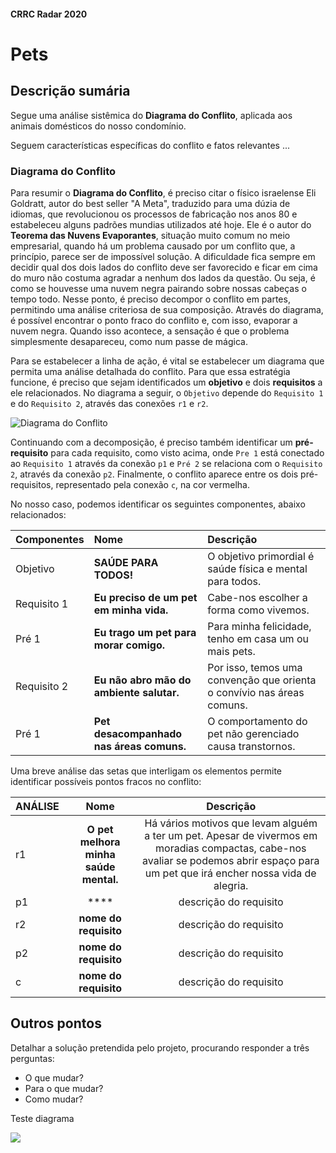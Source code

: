 #### CRRC Radar 2020

# Pets

## Descrição sumária

Segue uma análise sistêmica do **Diagrama do Conflito**, aplicada aos animais domésticos do nosso condomínio.

Seguem características específicas do conflito e fatos relevantes ...

### Diagrama do Conflito

Para resumir o **Diagrama do Conflito**, é preciso citar o físico israelense Eli Goldratt, autor do best seller "A Meta", traduzido para uma dúzia de idiomas, que revolucionou os processos de fabricação nos anos 80 e estabeleceu alguns padrões mundias utilizados até hoje. Ele é o autor do **Teorema das Nuvens Evaporantes**, situação muito comum no meio empresarial, quando há um problema causado por um conflito que, a princípio, parece ser de impossível solução. A dificuldade fica sempre em decidir qual dos dois lados do conflito deve ser favorecido e ficar em cima do muro não costuma agradar a nenhum dos lados da questão. Ou seja, é como se houvesse uma nuvem negra pairando sobre nossas cabeças o tempo todo. Nesse ponto, é preciso decompor o conflito em partes, permitindo uma análise criteriosa de sua composição. Através do diagrama, é possível encontrar o ponto fraco do conflito e, com isso, evaporar a nuvem negra. Quando isso acontece, a sensação é que o problema simplesmente desapareceu, como num passe de mágica.

Para se estabelecer a linha de ação, é vital se estabelecer um diagrama que permita uma análise detalhada do conflito. Para que essa estratégia funcione, é preciso que sejam identificados um **objetivo** e dois **requisitos** a ele relacionados. No diagrama a seguir, o `Objetivo` depende do `Requisito 1` e do `Requisito 2`, através das conexões `r1` e `r2`.

![Diagrama do Conflito](https://i.imgur.com/HO7bWxJ.png)

Continuando com a decomposição, é preciso também identificar um **pré-requisito** para cada requisito, como visto acima, onde `Pre 1` está conectado ao `Requisito 1` através da conexão `p1` e `Pré 2` se relaciona com o `Requisito 2`, através da conexão `p2`. Finalmente, o conflito aparece entre os dois pré-requisitos, representado pela conexão `c`, na cor vermelha.
 
No nosso caso, podemos identificar os seguintes componentes, abaixo relacionados:

| **Componentes**     | **Nome**              | **Descrição**           |  
| :---             |     :---             |          :---         |  
| Objetivo         | **SAÚDE PARA TODOS!**  |  O objetivo primordial é saúde física e mental para todos.  |
| Requisito 1      | **Eu preciso de um pet em minha vida.** |  Cabe-nos escolher a forma como vivemos. |  
| Pré 1            | **Eu trago um pet para morar comigo.** |  Para minha felicidade, tenho em casa um ou mais pets. |   
| Requisito 2      | **Eu não abro mão do ambiente salutar.** |  Por isso, temos uma convenção que orienta o convívio nas áreas comuns. | 
| Pré 1            | **Pet desacompanhado nas áreas comuns.** |  O comportamento do pet não gerenciado causa transtornos. |   

Uma breve análise das setas que interligam os elementos permite identificar possíveis pontos fracos no conflito:

| **ANÁLISE**      | **Nome**              | **Descrição**           |  
| :---             |     :---:             |          :---:          |  
| r1               | **O pet melhora minha saúde mental.** |  Há vários motivos que levam alguém a ter um pet. Apesar de vivermos em moradias compactas, cabe-nos avaliar se podemos abrir espaço para um pet que irá encher nossa vida de alegria. |  
| p1               | **** |  descrição do requisito |  
| r2               | **nome do requisito** |  descrição do requisito |  
| p2               | **nome do requisito** |  descrição do requisito |  
| c                | **nome do requisito** |  descrição do requisito |      

## Outros pontos

Detalhar a solução pretendida pelo projeto, procurando responder a três perguntas:

- O que mudar?
- Para o que mudar?
- Como mudar?

Teste diagrama

![](https://www.websequencediagrams.com/cgi-bin/cdraw?lz=dGl0bGUgQXV0aG9yaXphdGlvbiBGbG93CgpVc2VyIC0-IENsaWVudDogTG9nIGludG8gSG9tZSBBc3Npc3RhbnQKABoGIC0-IFVzZXI6AEMJZSB1cmwgAD4JACgOOiBHbyB0bwAeBWFuZCBhAC0ICgBQDgB1DACBFw5jb2RlAHELAE4RZXQgdG9rZW5zIGZvcgAoBgBBGlQAJQUK&s=qsd)
